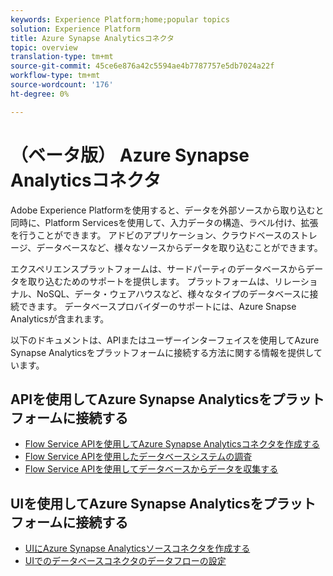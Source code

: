 ```yaml
---
keywords: Experience Platform;home;popular topics
solution: Experience Platform
title: Azure Synapse Analyticsコネクタ
topic: overview
translation-type: tm+mt
source-git-commit: 45ce6e876a42c5594ae4b7787757e5db7024a22f
workflow-type: tm+mt
source-wordcount: '176'
ht-degree: 0%

---
```



# （ベータ版） Azure Synapse Analyticsコネクタ

Adobe Experience Platformを使用すると、データを外部ソースから取り込むと同時に、Platform Servicesを使用して、入力データの構造、ラベル付け、拡張を行うことができます。 アドビのアプリケーション、クラウドベースのストレージ、データベースなど、様々なソースからデータを取り込むことができます。

エクスペリエンスプラットフォームは、サードパーティのデータベースからデータを取り込むためのサポートを提供します。 プラットフォームは、リレーショナル、NoSQL、データ・ウェアハウスなど、様々なタイプのデータベースに接続できます。 データベースプロバイダーのサポートには、Azure Snapse Analyticsが含まれます。

以下のドキュメントは、APIまたはユーザーインターフェイスを使用してAzure Synapse Analyticsをプラットフォームに接続する方法に関する情報を提供しています。

## APIを使用してAzure Synapse Analyticsをプラットフォームに接続する

- [Flow Service APIを使用してAzure Synapse Analyticsコネクタを作成する](../../tutorials/api/create/databases/synapse-analytics.md)
- [Flow Service APIを使用したデータベースシステムの調査](../../tutorials/api/explore/database-nosql.md)
- [Flow Service APIを使用してデータベースからデータを収集する](../../tutorials/api/collect/database-nosql.md)

## UIを使用してAzure Synapse Analyticsをプラットフォームに接続する

- [UIにAzure Synapse Analyticsソースコネクタを作成する](../../tutorials/ui/create/databases/synapse-analytics.md)
- [UIでのデータベースコネクタのデータフローの設定](../../tutorials/ui/dataflow/databases.md)